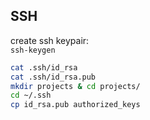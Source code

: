 ## SSH
create ssh keypair:<br>
`ssh-keygen`

```BASH
cat .ssh/id_rsa
cat .ssh/id_rsa.pub
mkdir projects & cd projects/
cd ~/.ssh
cp id_rsa.pub authorized_keys
```
